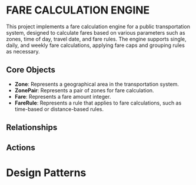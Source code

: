 # FARE CALCULATION ENGINE
This project implements a fare calculation engine for a public transportation system, designed to calculate fares based on various parameters such as zones, time of day, travel date, and fare rules. The engine supports single, daily, and weekly fare calculations, applying fare caps and grouping rules as necessary.

## Core Objects
- **Zone**: Represents a geographical area in the transportation system.
- **ZonePair**: Represents a pair of zones for fare calculation.
- **Fare**: Represents a fare amount integer.
- **FareRule**: Represents a rule that applies to fare calculations, such as time-based or distance-based rules.
## Relationships
## Actions
# Design Patterns